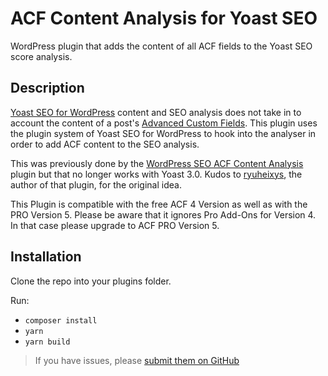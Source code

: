 # ACF Content Analysis for Yoast SEO
WordPress plugin that adds the content of all ACF fields to the Yoast SEO score analysis.

## Description
[Yoast SEO for WordPress](https://yoast.com/wordpress/plugins/) content and SEO analysis does not take in to account the content of a post's [Advanced Custom Fields](http://www.advancedcustomfields.com/). This plugin uses the plugin system of Yoast SEO for WordPress to hook into the analyser in order to add ACF content to the SEO analysis.

This was previously done by the [WordPress SEO ACF Content Analysis](https://wordpress.org/plugins/wp-seo-acf-content-analysis/) plugin but that no longer works with Yoast 3.0. Kudos to [ryuheixys](https://profiles.wordpress.org/ryuheixys/), the author of that plugin, for the original idea.

This Plugin is compatible with the free ACF 4 Version as well as with the PRO Version 5. Please be aware that it ignores Pro Add-Ons for Version 4. In that case please upgrade to ACF PRO Version 5.

## Installation

Clone the repo into your plugins folder.

Run:
* `composer install`
* `yarn`
* `yarn build`

> If you have issues, please [submit them on GitHub](https://github.com/Yoast/yoast-acf-analysis/issues)
